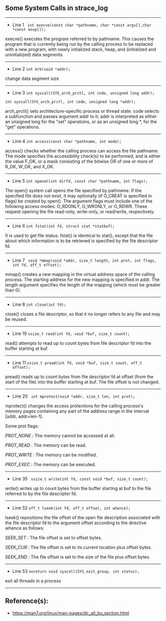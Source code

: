 ## Some System Calls in strace_log

---

- Line 1
 ` int execve(const char *pathname, char *const argv[],char *const envp[]);`

execve() executes the program referred to by pathname.  This causes the program that is currently being run by the calling process to be replaced with a new program, with newly initialized stack, heap, and (initialized and uninitialized) data segments.

---
- Line 2
`int brk(void *addr);`

change data segment size

---

- Line 3
`int syscall(SYS_arch_prctl, int code, unsigned long addr);`

`int syscall(SYS_arch_prctl, int code, unsigned long *addr);`

arch_prctl() sets architecture-specific process or thread state. code selects a subfunction and passes argument addr to it; addr is interpreted as either an unsigned long for the "set" operations, or as an unsigned long *, for the "get" operations.


---

- Line 4
`int access(const char *pathname, int mode);`

access() checks whether the calling process can access the file pathname. The mode specifies the accessibility check(s) to be performed, and is either the value F_OK, or a mask consisting of the bitwise OR of one or more of R_OK, W_OK, and X_OK.  

---

- Line 5
`int openat(int dirfd, const char *pathname, int flags);`

The open() system call opens the file specified by pathname. If the specified file does not exist, it may optionally (if O_CREAT is specified in flags) be created by open().  The argument flags must include one of the following access modes: O_RDONLY, O_WRONLY, or O_RDWR.  These request opening the file read-only, write-only, or read/write, respectively.

---

- Line 6
`int fstat(int fd, struct stat *statbuf);`

It is used to get file status. fstat() is identical to stat(), except that the file about which information is to be retrieved is specified by the file descriptor fd.

---

- Line 7
` void *mmap(void *addr, size_t length, int prot, int flags, int fd, off_t offset);`

mmap() creates a new mapping in the virtual address space of the calling process.  The starting address for the new mapping is specified in addr.  The length argument specifies the length of the mapping (which must be greater than 0).

 ---

- Line 8
`int close(int fd);`

close() closes a file descriptor, so that it no longer refers to any file and may be reused.

  ---

- Line 10
`ssize_t read(int fd, void *buf, size_t count);`

read() attempts to read up to count bytes from file descriptor fd into the buffer starting at buf.

  ---

- Line 11
`ssize_t pread(int fd, void *buf, size_t count, off_t offset);`

pread() reads up to count bytes from file descriptor fd at offset (from the start of the file) into the buffer starting at buf.  The file offset is not changed.

   ---

- Line 20
` int mprotect(void *addr, size_t len, int prot);`

mprotect() changes the access protections for the calling process's memory pages containing any part of the address range in the interval [addr, addr+len-1]. 

Some prot flags:

*PROT_NONE* : The memory cannot be accessed at all.

*PROT_READ* : The memory can be read.

*PROT_WRITE* : The memory can be modified.

*PROT_EXEC* : The memory can be executed.

---

- Line 35
` ssize_t write(int fd, const void *buf, size_t count);`

write() writes up to count bytes from the buffer starting at buf to the file referred to by the file descriptor fd.

---

- Line 52
`off_t lseek(int fd, off_t offset, int whence);`

lseek() repositions the file offset of the open file description associated with the file descriptor fd to the argument offset according to the directive whence as follows:

*SEEK_SET* : The file offset is set to offset bytes.

*SEEK_CUR* : The file offset is set to its current location plus offset bytes.

*SEEK_END* : The file offset is set to the size of the file plus offset bytes.

---

- Line 53
`noreturn void syscall(SYS_exit_group, int status);`

exit all threads in a process

---

## Reference(s):
 - https://man7.org/linux/man-pages/dir_all_by_section.html
